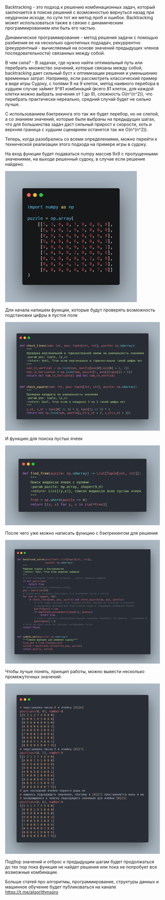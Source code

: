 Backtracking - это подход к решению комбинационных задач, который заключается в поиске решений с возможностью вернуться назад при неудачном исходе, по сути тот же метод проб и ошибок. Backtracking может использоваться также в связке с динамическим программированием или быть его частью.

Динамическое программирование - метод решения задачи с помощью разбиения ее на несколько однотипных подзадач,
рекуррентно (рекуррентный - вычисляемый на основе значений предыдущих членов последовательности) связанных между собой.

В чем сила? - В задачах, где нужно найти оптимальный путь или перебрать множество значений, которые связаны между собой, backtracking дает сильный буст к оптимизации  решения и уменьшению временных затрат. Например, если рассмотреть классический пример в виде игры Судоку, с полями 9 на 9 клеток, метод наивного перебора в худшем случае займет 9^81 комбинаций (всего 81 клеток, для каждой клетки можно выбрать значения от 1 до 9), сложность O(n^(n^2)), что перебрать практически нереально, средний случай будет не сильно лучше. 

С использованием бэктрекинга это так же будет перебор, но не слепой, а со знанием значений, которые были выбраны на предыдущих шагах, что для большинства задач даст сильный прирост к скорости, хоть и верхняя граница с худшим сценарием останется так же O(n^(n^2)).

Теперь, когда разобрались со всеми определениями, можно перейти к технической реализации этого подхода на примере игры в
судоку.

На вход функции будет подаваться numpy массив 9x9 с пропущенными значениями, на выходе решенный судоку, в случае если
решение найдено.

![puzzle.png](./images/puzzle.png)

Для начала напишем функции, которые будут проверять возможность подстановки цифры в пустое поле

![puzzle.png](./images/puzzle2.png)

И функцию для поиска пустых ячеек

![puzzle.png](./images/puzzle3.png)

После чего уже можно написать функцию с бэктрекингом для решения

![puzzle.png](./images/puzzle4.png)

Чтобы лучше понять, принцип работы, можно вывести несколько промежуточных значений:

![puzzle.png](./images/puzzle5.png)

Подбор значений и отброс к предыдущим шагам будет продолжаться до тех пор пока функция не найдет решения или пока не
попробует все возможные комбинации.

Больше статей про алгоритмы, программирование, структуры данных и машинное обучение будет публиковаться на канале https://t.me/algorithmspro
